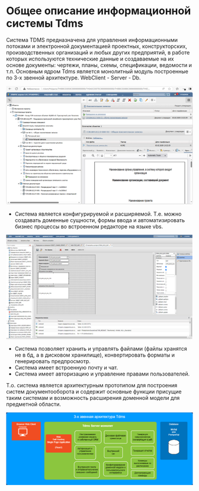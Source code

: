 # Общее описание информационной системы Tdms

Система TDMS предназначена для управления информационными потоками и электронной документацией проектных, конструкторских, производственных организаций и любых других предприятий, в работе которых используются технические данные и создаваемые на их основе документы: чертежи, планы, схемы, спецификации, ведомости и т.п.
Основным ядром Tdms является монолитный модуль построенные по 3-х звенной архитектуре.
WebClient - Server - Db.

![Архитектура](./TdmsObjects.png) 

+ Система является конфигурируемой и расширяемой. Т.е. можно создавать доменные сущности, формы ввода и автоматизировать бизнес процессы во встроенном редакторе на языке vbs.

![Архитектура](./TdmsDeveloper.png) 

+ Система позволяет хранить и управлять файлами (файлы хранятся не в бд, а в дисковом хранилище), конвертировать форматы и генерировать предпросмотр.
+ Система имеет встроенную почту и чат.
+ Система имеет авторизацию и управление правами пользователей.

Т.о. система является архитектурным прототипом для построения систем документооборота и содержит основные функции присущие таким системам и возможность расширения доменной модели для предметной области.

![Архитектура](./Architecture.png) 

